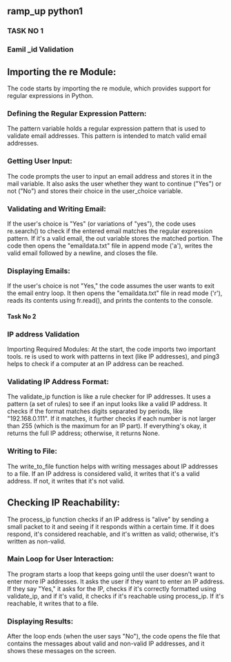 ## ramp_up python1
### TASK NO 1
### Eamil _id Validation

## Importing the re Module:
The code starts by importing the re module, which provides support for regular expressions in Python.

### Defining the Regular Expression Pattern:
The pattern variable holds a regular expression pattern that is used to validate email addresses. This pattern is intended to match valid email addresses.

### Getting User Input:
The code prompts the user to input an email address and stores it in the mail variable. It also asks the user whether they want to continue ("Yes") or not ("No") and stores their choice in the user_choice variable.

### Validating and Writing Email:
If the user's choice is "Yes" (or variations of "yes"), the code uses re.search() to check if the entered email matches the regular expression pattern. If it's a valid email, the out variable stores the matched portion. The code then opens the "emaildata.txt" file in append mode ('a'), writes the valid email followed by a newline, and closes the file.

### Displaying Emails:
If the user's choice is not "Yes," the code assumes the user wants to exit the email entry loop. It then opens the "emaildata.txt" file in read mode ('r'), reads its contents using fr.read(), and prints the contents to the console.


#### Task No 2

### IP address Validation
Importing Required Modules:
At the start, the code imports two important tools. re is used to work with patterns in text (like IP addresses), and ping3 helps to check if a computer at an IP address can be reached.

### Validating IP Address Format:
The validate_ip function is like a rule checker for IP addresses. It uses a pattern (a set of rules) to see if an input looks like a valid IP address. It checks if the format matches digits separated by periods, like "192.168.0.111". If it matches, it further checks if each number is not larger than 255 (which is the maximum for an IP part). If everything's okay, it returns the full IP address; otherwise, it returns None.

### Writing to File:
The write_to_file function helps with writing messages about IP addresses to a file. If an IP address is considered valid, it writes that it's a valid address. If not, it writes that it's not valid.

## Checking IP Reachability:
The process_ip function checks if an IP address is "alive" by sending a small packet to it and seeing if it responds within a certain time. If it does respond, it's considered reachable, and it's written as valid; otherwise, it's written as non-valid.

### Main Loop for User Interaction:
The program starts a loop that keeps going until the user doesn't want to enter more IP addresses. It asks the user if they want to enter an IP address. If they say "Yes," it asks for the IP, checks if it's correctly formatted using validate_ip, and if it's valid, it checks if it's reachable using process_ip. If it's reachable, it writes that to a file.

### Displaying Results:
After the loop ends (when the user says "No"), the code opens the file that contains the messages about valid and non-valid IP addresses, and it shows these messages on the screen.
